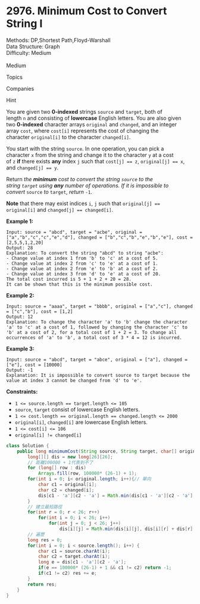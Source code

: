 # 2976. Minimum Cost to Convert String I  

  Methods: DP,Shortest Path,Floyd-Warshall </br> Data Structure: Graph </br> Difficulty: Medium </br> </br>Medium

Topics

Companies

Hint

You are given two **0-indexed** strings `source` and `target`, both of length `n` and consisting of **lowercase** English letters. You are also given two **0-indexed** character arrays `original` and `changed`, and an integer array `cost`, where `cost[i]` represents the cost of changing the character `original[i]` to the character `changed[i]`.

You start with the string `source`. In one operation, you can pick a character `x` from the string and change it to the character `y` at a cost of `z` **if** there exists **any** index `j` such that `cost[j] == z`, `original[j] == x`, and `changed[j] == y`.

Return *the ****minimum**** cost to convert the string *`source`* to the string *`target`* using ****any**** number of operations. If it is impossible to convert* `source` *to* `target`, *return* `-1`.

**Note** that there may exist indices `i`, `j` such that `original[j] == original[i]` and `changed[j] == changed[i]`.

**Example 1:**

```plain text
Input: source = "abcd", target = "acbe", original = ["a","b","c","c","e","d"], changed = ["b","c","b","e","b","e"], cost = [2,5,5,1,2,20]
Output: 28
Explanation: To convert the string "abcd" to string "acbe":
- Change value at index 1 from 'b' to 'c' at a cost of 5.
- Change value at index 2 from 'c' to 'e' at a cost of 1.
- Change value at index 2 from 'e' to 'b' at a cost of 2.
- Change value at index 3 from 'd' to 'e' at a cost of 20.
The total cost incurred is 5 + 1 + 2 + 20 = 28.
It can be shown that this is the minimum possible cost.

```

**Example 2:**

```plain text
Input: source = "aaaa", target = "bbbb", original = ["a","c"], changed = ["c","b"], cost = [1,2]
Output: 12
Explanation: To change the character 'a' to 'b' change the character 'a' to 'c' at a cost of 1, followed by changing the character 'c' to 'b' at a cost of 2, for a total cost of 1 + 2 = 3. To change all occurrences of 'a' to 'b', a total cost of 3 * 4 = 12 is incurred.

```

**Example 3:**

```plain text
Input: source = "abcd", target = "abce", original = ["a"], changed = ["e"], cost = [10000]
Output: -1
Explanation: It is impossible to convert source to target because the value at index 3 cannot be changed from 'd' to 'e'.

```

**Constraints:**

- `1 <= source.length == target.length <= 105`
- `source`, `target` consist of lowercase English letters.
- `1 <= cost.length == original.length == changed.length <= 2000`
- `original[i]`, `changed[i]` are lowercase English letters.
- `1 <= cost[i] <= 106`
- `original[i] != changed[i]`
```java
class Solution {
    public long minimumCost(String source, String target, char[] original, char[] changed, int[] cost) {
        long[][] dis = new long[26][26];
        // 距離100000 + 1代表到不了
        for (long[] row : dis)
            Arrays.fill(row, 100000* (26-1) + 1);
        for(int i = 0; i< original.length; i++){// 單向
            char c1 = original[i];
            char c2 = changed[i];
            dis[c1 - 'a'][c2 - 'a'] = Math.min(dis[c1 - 'a'][c2 - 'a'], cost[i]);
        }
        // 建立最短路徑
        for(int r = 0; r < 26; r++)
            for(int i = 0; i < 26; i++)
                for(int j = 0; j < 26; j++)
                    dis[i][j] = Math.min(dis[i][j], dis[i][r] + dis[r][j]);
        // 遍歷
        long res = 0;
        for(int i = 0; i < source.length(); i++) {
            char c1 = source.charAt(i);
            char c2 = target.charAt(i);
            long e = dis[c1 - 'a'][c2 - 'a'];
            if(e == 100000* (26-1) + 1 && c1 != c2) return -1;
            if(c1 != c2) res += e;
        }
        return res;
    }
}
```

